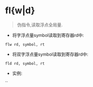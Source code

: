 # fl{w|d}

> 伪指令,读取浮点全局量.

- 将字浮点量symbol读取到寄存器rd中:

`flw rd, symbol, rt`

- 将双字浮点量symbol读取到寄存器rd中:

`fld rd, symbol, rt`

- 实例:

``
